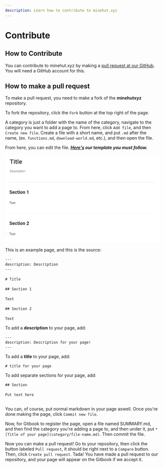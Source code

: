 ```yaml
---
description: Learn how to contribute to minehut.xyz
---
```


# Contribute

## How to Contribute

You can contribute to minehut.xyz by making a [pull request at our GitHub](https://github.com/TeamMH/minehutxyz).
You will need a GitHub account for this.

## How to make a pull request

To make a pull request, you need to make a fork of the **minehutxyz** repository.

To fork the repository, click the `Fork` button at the top right of the page.

A category is just a folder with the name of the category, navigate to the category you want to add a page to. From here, click `Add file`, and then `Create new file`. Create a file with a short name, and put `.md` after the name, (ex. `functions.md`, `download-world.md`, etc.), and then open the file.

From here, you can edit the file. ***[Here's](https://raw.githubusercontent.com/TeamMH/minehutxyz/master/template.md) our template you must follow.***

![](./.gitbook/assets/example.png)

This is an example page, and this is the source:

```
---
description: Description
---

# Title

## Section 1

Text

## Section 2

Text
```

To add a **description** to your page, add:
```
---
description: Description for your page!
---
```

To add a **title** to your page, add:
```
# title for your page
```

To add separate sections for your page, add:
```
## Section

Put text here


```

You can, of course, put normal markdown in your page aswell.
Once you're done making the page, click `Commit new file`.

Now, for Gitbook to register the page, open a file named SUMMARY.md, and then find the category you're adding a page to, and then under it, put `* [Title of your page](category/file-name.md)`. Then commit the file.

Now you can make a pull request!
Go to your repository, then click the button labeled `Pull request`, it should be right next to a `Compare` button. Then, click `Create pull request`. Tada! You have made a pull request to our repository, and your page will appear on the Gitbook if we accept it.
